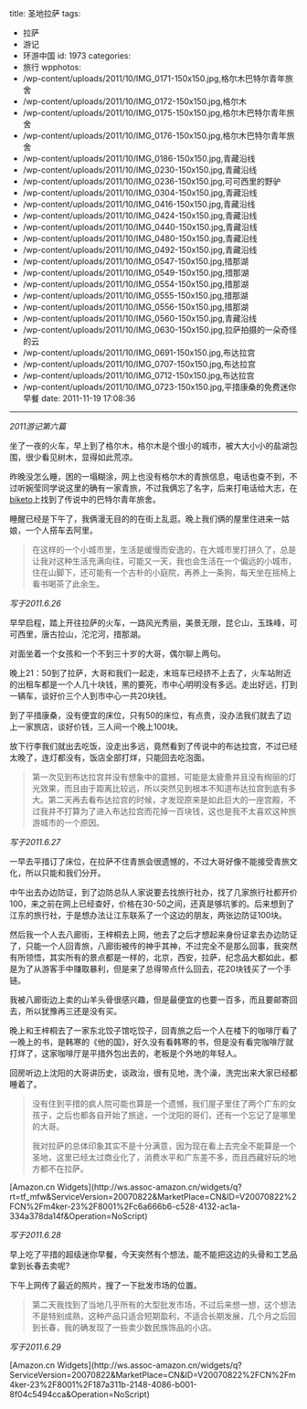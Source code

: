 title: 圣地拉萨
tags:
  - 拉萨
  - 游记
  - 环游中国
id: 1973
categories:
  - 旅行
wpphotos:
  - /wp-content/uploads/2011/10/IMG_0171-150x150.jpg,格尔木巴特尔青年旅舍
  - /wp-content/uploads/2011/10/IMG_0172-150x150.jpg,格尔木
  - /wp-content/uploads/2011/10/IMG_0175-150x150.jpg,格尔木巴特尔青年旅舍
  - /wp-content/uploads/2011/10/IMG_0176-150x150.jpg,格尔木巴特尔青年旅舍
  - /wp-content/uploads/2011/10/IMG_0186-150x150.jpg,青藏沿线
  - /wp-content/uploads/2011/10/IMG_0230-150x150.jpg,青藏沿线
  - /wp-content/uploads/2011/10/IMG_0236-150x150.jpg,可可西里的野驴
  - /wp-content/uploads/2011/10/IMG_0304-150x150.jpg,青藏沿线
  - /wp-content/uploads/2011/10/IMG_0416-150x150.jpg,青藏沿线
  - /wp-content/uploads/2011/10/IMG_0424-150x150.jpg,青藏沿线
  - /wp-content/uploads/2011/10/IMG_0440-150x150.jpg,青藏沿线
  - /wp-content/uploads/2011/10/IMG_0480-150x150.jpg,青藏沿线
  - /wp-content/uploads/2011/10/IMG_0492-150x150.jpg,青藏沿线
  - /wp-content/uploads/2011/10/IMG_0547-150x150.jpg,措那湖
  - /wp-content/uploads/2011/10/IMG_0549-150x150.jpg,措那湖
  - /wp-content/uploads/2011/10/IMG_0554-150x150.jpg,措那湖
  - /wp-content/uploads/2011/10/IMG_0555-150x150.jpg,措那湖
  - /wp-content/uploads/2011/10/IMG_0556-150x150.jpg,措那湖
  - /wp-content/uploads/2011/10/IMG_0560-150x150.jpg,青藏沿线
  - /wp-content/uploads/2011/10/IMG_0630-150x150.jpg,拉萨拍摄的一朵奇怪的云
  - /wp-content/uploads/2011/10/IMG_0691-150x150.jpg,布达拉宫
  - /wp-content/uploads/2011/10/IMG_0707-150x150.jpg,布达拉宫
  - /wp-content/uploads/2011/10/IMG_0712-150x150.jpg,布达拉宫
  - /wp-content/uploads/2011/10/IMG_0723-150x150.jpg,平措康桑的免费迷你早餐
date: 2011-11-19 17:08:36
---

_2011游记第六篇_

坐了一夜的火车，早上到了格尔木，格尔木是个很小的城市，被大大小小的盐湖包围，很少看见树木，显得如此荒凉。

昨晚没怎么睡，困的一塌糊涂，网上也没有格尔木的青旅信息，电话也查不到，不过听婉莹同学说这里的确有一家青旅，不过我俩忘了名字，后来打电话给大志，在[biketo](http://www.biketo.com)上找到了传说中的巴特尔青年旅舍。

睡醒已经是下午了，我俩漫无目的的在街上乱逛。晚上我们俩的屋里住进来一姑娘，一个人搭车去阿里。
> 在这样的一个小城市里，生活是缓慢而安逸的，在大城市里打拼久了，总是让我对这种生活充满向往，可能又一天，我也会生活在一个偏远的小城市，住在山脚下，还可能有一个古朴的小庭院，再养上一条狗，每天坐在摇椅上看书喝茶了此余生。

_写于2011.6.26_

早早启程，踏上开往拉萨的火车，一路风光秀丽，美景无限，昆仑山，玉珠峰，可可西里，唐古拉山，沱沱河，措那湖。

对面坐着一个女孩和一个不到三十岁的大哥，偶尔聊上两句。

晚上21：50到了拉萨，大哥和我们一起走，末班车已经挤不上去了，火车站附近的出租车都是一个人几十块钱，黑的要死，市中心明明没有多远。走出好远，打到一辆车，谈好价三个人到市中心一共20块钱。

到了平措康桑，没有便宜的床位，只有50的床位，有点贵，没办法我们就去了边上一家旅店，谈好价钱，三人间一个晚上100块。

放下行李我们就出去吃饭，没走出多远，竟然看到了传说中的布达拉宫，不过已经太晚了，连灯都没有，饭店全部打烊，只能回去吃泡面。
> 第一次见到布达拉宫并没有想象中的震撼，可能是太疲惫并且没有绚丽的灯光效果，而且由于距离比较远，所以突然见到根本不知道布达拉宫到底有多大。第二天再去看布达拉宫的时候，才发现原来是如此巨大的一座宫殿，不过我并不打算为了进入布达拉宫而花掉一百块钱，这也是我不太喜欢这种旅游城市的一个原因。

_写于2011.6.27_

一早去平措订了床位，在拉萨不住青旅会很遗憾的，不过大哥好像不能接受青旅文化，所以只能和我们分开。

中午出去办边防证，到了边防总队人家说要去找旅行社办，找了几家旅行社都开价100，来之前在网上已经查好，价格在30-50之间，还真是够坑爹的。后来想到了江东的旅行社，于是想办法让江东联系了一个这边的朋友，两张边防证100块。

然后我一个人去八廊街，王梓桐去上网，他去了之后才想起来身份证拿去办边防证了，只能一个人回青旅，八廊街被传的神乎其神，不过完全不是那么回事，我突然有所领悟，其实所有的景点都是一样的，北京，西安，拉萨，纪念品大都如此，都是为了从游客手中赚取暴利，但是来了总得带点什么回去，花20块钱买了一个手链。

我被八廊街边上卖的山羊头骨很感兴趣，但是最便宜的也要一百多，而且要邮寄回去，所以犹豫再三还是没有买。

晚上和王梓桐去了一家东北饺子馆吃饺子，回青旅之后一个人在楼下的咖啡厅看了一晚上的书，是韩寒的《他的国》，好久没有看韩寒的书，但是没有看完咖啡厅就打烊了，这家咖啡厅是平措外包出去的，老板是个外地的年轻人。

回房听边上沈阳的大哥讲历史，谈政治，很有见地，洗个澡，洗完出来大家已经都睡着了。
> 没有住到平措的疯人院可能也算是一个遗憾，我们屋子里住了两个广东的女孩子，之后也都各自开始了旅途，一个沈阳的哥们，还有一个忘记了是哪里的大哥。
> 
> 
> 我对拉萨的总体印象其实不是十分满意，因为现在看上去完全不能算是一个圣地，这里已经太过商业化了，消费水平和广东差不多，而且西藏好玩的地方都不在拉萨。

<script src="http://ws.assoc-amazon.cn/widgets/q?rt=tf_mfw&amp;ServiceVersion=20070822&amp;MarketPlace=CN&amp;ID=V20070822/CN/m4ker-23/8001/c6a666b6-c528-4132-ac1a-334a378da14f" type="text/javascript"> </script> <noscript>[Amazon.cn Widgets](http://ws.assoc-amazon.cn/widgets/q?rt=tf_mfw&#038;ServiceVersion=20070822&#038;MarketPlace=CN&#038;ID=V20070822%2FCN%2Fm4ker-23%2F8001%2Fc6a666b6-c528-4132-ac1a-334a378da14f&#038;Operation=NoScript)</noscript>

_写于2011.6.28_

早上吃了平措的超级迷你早餐，今天突然有个想法，能不能把这边的头骨和工艺品拿到长春去卖呢?

下午上网传了最近的照片，搜了一下批发市场的位置。
> 第二天我找到了当地几乎所有的大型批发市场，不过后来想一想，这个想法不是特别成熟，这种产品只适合短期盈利，不适合长期发展，几个月之后回到长春，我的确发现了一些卖少数民族饰品的小店。

_写于2011.6.29_

<script src="http://ws.assoc-amazon.cn/widgets/q?ServiceVersion=20070822&amp;MarketPlace=CN&amp;ID=V20070822/CN/m4ker-23/8001/187a311b-2148-4086-b001-8f04c5494cca" type="text/javascript"> </script> <noscript>[Amazon.cn Widgets](http://ws.assoc-amazon.cn/widgets/q?ServiceVersion=20070822&#038;MarketPlace=CN&#038;ID=V20070822%2FCN%2Fm4ker-23%2F8001%2F187a311b-2148-4086-b001-8f04c5494cca&#038;Operation=NoScript)</noscript>
